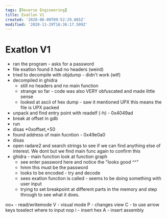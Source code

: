 ```yaml
---
tags: [Reverse Engineering]
title: Exatlon V1
created: '2020-06-09T09:52:29.865Z'
modified: '2020-11-29T16:36:17.509Z'
---
```


# Exatlon V1

- ran the program - asks for a password
- file exatlon found it had no headers (weird)
- tried to decompile with objdump - didn't work (wtf)
- decompiled in ghidra
  - still no headers and no main function
  - strange so far - code was also VERY obfuscated and made little sense
  - looked at ascii of hex dump - saw it mentioned UPX this means the file is UPX packed
- unpack and find entry point with readelf (-h) - 0x4049ad
- break at offset in gdb
- run
- disas *0xoffset,+50
- found address of main fucntion  - 0x49e0a0
- disas
- open radare2 and search strings to see if we can find anything else of interest. We dont but we find main func again to confirm this
- ghidra - main function look at function graph
  - see enter password here and notice the "looks good ^^"
  - hmm this must be the password
  - looks to be encoded - try and decode
  - sees exatlon function is called - seems to be doing something with user input
  - trying to set breakpoint at different parts in the memory and step through to see what it does.


oo+ - read/writemode
V - visual mode
P  - changes view
C - to use arrow keys toselect where to input nop
i - insert hex
A - insert assembly 
  ```bash
  

  ```

